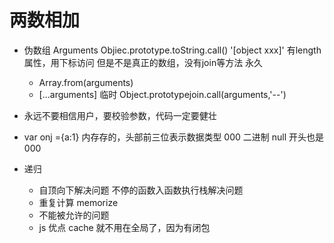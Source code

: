 # 两数相加

- 伪数组 Arguments
    Objiec.prototype.toString.call()  '[object xxx]'
    有length属性，用下标访问 但是不是真正的数组，没有join等方法
    永久
    - Array.from(arguments)
    - [...arguments]
    临时
    Object.prototypejoin.call(arguments,'--')
    
- 永远不要相信用户，要校验参数，代码一定要健壮
- var onj ={a:1}
    内存存的，头部前三位表示数据类型 000 二进制
    null 开头也是000

- 递归
    - 自顶向下解决问题
        不停的函数入函数执行栈解决问题
    - 重复计算
        memorize 
    - 不能被允许的问题
    - js 优点
        cache 就不用在全局了，因为有闭包
    